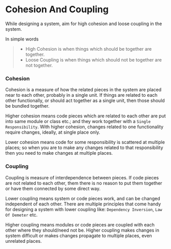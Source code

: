 # Cohesion And Coupling
While designing a system, aim for high cohesion and loose coupling in the system.

In simple words
> * High Cohesion is when things which should be together are together. 
> * Loose Coupling is when things which should not be together are not together.

### Cohesion
Cohesion is a measure of how the related pieces in the system are placed near to each other, probably in a single unit.
If things are related to each other functionally, or should act together as a single unit, then those should be bundled together.

Higher cohesion means code pieces which are related to each other are put into same module or class etc.; 
and they work together with a `Single Responsibility`. 
With higher cohesion, changes related to one functionality require changes, ideally, at single place only. 

Lower cohesion means code for some responsibility is scattered at multiple places; 
so when you are to make any changes related to that responsibility then you need to make changes at multiple places.

### Coupling
Coupling is measure of interdependence between pieces.
If code pieces are not related to each other, them there is no reason to put them together or have them connected by some direct way.
 
Lower coupling means system or code pieces work, and can be changed independent of each other.
There are multiple principles that come handy for designing a system with lower coupling like:
`Dependency Inversion`, `Law Of Demeter` etc.

Higher coupling means modules or code pieces are coupled with each other where they should/need not be.
Higher coupling makes changes in system difficult or makes changes propagate to multiple places, even unrelated places.